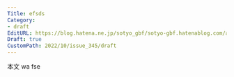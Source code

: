 ```yaml
---
Title: efsds
Category:
- draft
EditURL: https://blog.hatena.ne.jp/sotyo_gbf/sotyo-gbf.hatenablog.com/atom/entry/4207112889924331176
Draft: true
CustomPath: 2022/10/issue_345/draft
---
```


本文
wa
fse
